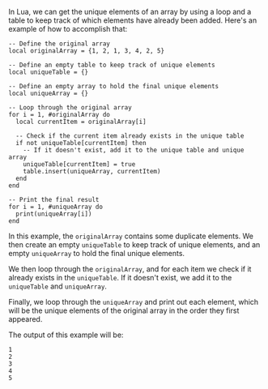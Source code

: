 In Lua, we can get the unique elements of an array by using a loop and a table to keep track of which elements have already been added. Here's an example of how to accomplish that:

```
-- Define the original array
local originalArray = {1, 2, 1, 3, 4, 2, 5}

-- Define an empty table to keep track of unique elements
local uniqueTable = {}

-- Define an empty array to hold the final unique elements
local uniqueArray = {}

-- Loop through the original array
for i = 1, #originalArray do
  local currentItem = originalArray[i]
  
  -- Check if the current item already exists in the unique table
  if not uniqueTable[currentItem] then
    -- If it doesn't exist, add it to the unique table and unique array
    uniqueTable[currentItem] = true
    table.insert(uniqueArray, currentItem)
  end
end

-- Print the final result
for i = 1, #uniqueArray do
  print(uniqueArray[i])
end
```

In this example, the `originalArray` contains some duplicate elements. We then create an empty `uniqueTable` to keep track of unique elements, and an empty `uniqueArray` to hold the final unique elements.

We then loop through the `originalArray`, and for each item we check if it already exists in the `uniqueTable`. If it doesn't exist, we add it to the `uniqueTable` and `uniqueArray`.

Finally, we loop through the `uniqueArray` and print out each element, which will be the unique elements of the original array in the order they first appeared.

The output of this example will be:

```
1
2
3
4
5
```